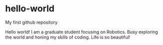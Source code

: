 # hello-world
My first github repository

Hello world!
I am a graduate student focusing on Robotics. Busy exploring the world and honing my skills of coding.
Life is so beautiful!
